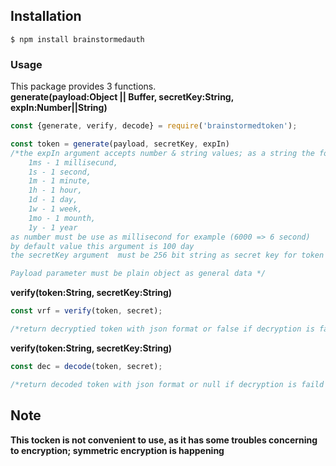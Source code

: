 ## Installation


```
$ npm install brainstormedauth
```

### Usage

This package provides 3 functions.</br>
__generate(payload:Object || Buffer, secretKey:String, expIn:Number||String)__
```js
const {generate, verify, decode} = require('brainstormedtoken');

const token = generate(payload, secretKey, expIn)
/*the expIn argument accepts number & string values; as a string the following values are being supported: 
    1ms - 1 millisecund,
    1s - 1 second,
    1m - 1 minute,
    1h - 1 hour,
    1d - 1 day,
    1w - 1 week,
    1mo - 1 mounth,
    1y - 1 year
as number must be use as millisecond for example (6000 => 6 second)  
by default value this argument is 100 day  
the secretKey argument  must be 256 bit string as secret key for token encryption    

Payload parameter must be plain object as general data */

```
__verify(token:String, secretKey:String)__
</br>
```js
const vrf = verify(token, secret);

/*return decryptied token with json format or false if decryption is faild (invalid secret, invalit token and so on...) */ 
```
__verify(token:String, secretKey:String)__
```js
const dec = decode(token, secret);

/*return decoded token with json format or null if decryption is faild */ 

```
## Note
**This tocken is not convenient to use, as it has some troubles concerning to encryption; symmetric encryption is happening**

